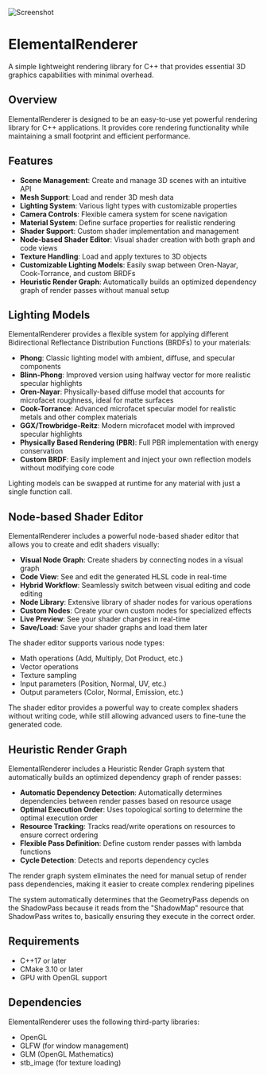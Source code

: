 ![Screenshot](https://avatars.githubusercontent.com/u/211567544?s=400&u=200775d4f2c2771985ecdb53eeee052edcbfa23a&v=4)

# ElementalRenderer

A simple lightweight rendering library for C++ that provides essential 3D graphics capabilities with minimal overhead.

## Overview

ElementalRenderer is designed to be an easy-to-use yet powerful rendering library for C++ applications. It provides core rendering functionality while maintaining a small footprint and efficient performance.

## Features

- **Scene Management**: Create and manage 3D scenes with an intuitive API
- **Mesh Support**: Load and render 3D mesh data
- **Lighting System**: Various light types with customizable properties
- **Camera Controls**: Flexible camera system for scene navigation
- **Material System**: Define surface properties for realistic rendering
- **Shader Support**: Custom shader implementation and management
- **Node-based Shader Editor**: Visual shader creation with both graph and code views
- **Texture Handling**: Load and apply textures to 3D objects
- **Customizable Lighting Models**: Easily swap between Oren-Nayar, Cook-Torrance, and custom BRDFs
- **Heuristic Render Graph**: Automatically builds an optimized dependency graph of render passes without manual setup

## Lighting Models

ElementalRenderer provides a flexible system for applying different Bidirectional Reflectance Distribution Functions (BRDFs) to your materials:

- **Phong**: Classic lighting model with ambient, diffuse, and specular components
- **Blinn-Phong**: Improved version using halfway vector for more realistic specular highlights
- **Oren-Nayar**: Physically-based diffuse model that accounts for microfacet roughness, ideal for matte surfaces
- **Cook-Torrance**: Advanced microfacet specular model for realistic metals and other complex materials
- **GGX/Trowbridge-Reitz**: Modern microfacet model with improved specular highlights
- **Physically Based Rendering (PBR)**: Full PBR implementation with energy conservation
- **Custom BRDF**: Easily implement and inject your own reflection models without modifying core code

Lighting models can be swapped at runtime for any material with just a single function call.

## Node-based Shader Editor

ElementalRenderer includes a powerful node-based shader editor that allows you to create and edit shaders visually:

- **Visual Node Graph**: Create shaders by connecting nodes in a visual graph
- **Code View**: See and edit the generated HLSL code in real-time
- **Hybrid Workflow**: Seamlessly switch between visual editing and code editing
- **Node Library**: Extensive library of shader nodes for various operations
- **Custom Nodes**: Create your own custom nodes for specialized effects
- **Live Preview**: See your shader changes in real-time
- **Save/Load**: Save your shader graphs and load them later

The shader editor supports various node types:
- Math operations (Add, Multiply, Dot Product, etc.)
- Vector operations
- Texture sampling
- Input parameters (Position, Normal, UV, etc.)
- Output parameters (Color, Normal, Emission, etc.)


The shader editor provides a powerful way to create complex shaders without writing code, while still allowing advanced users to fine-tune the generated code.

## Heuristic Render Graph

ElementalRenderer includes a Heuristic Render Graph system that automatically builds an optimized dependency graph of render passes:

- **Automatic Dependency Detection**: Automatically determines dependencies between render passes based on resource usage
- **Optimal Execution Order**: Uses topological sorting to determine the optimal execution order
- **Resource Tracking**: Tracks read/write operations on resources to ensure correct ordering
- **Flexible Pass Definition**: Define custom render passes with lambda functions
- **Cycle Detection**: Detects and reports dependency cycles

The render graph system eliminates the need for manual setup of render pass dependencies, making it easier to create complex rendering pipelines

The system automatically determines that the GeometryPass depends on the ShadowPass because it reads from the "ShadowMap" resource that ShadowPass writes to, basically ensuring they execute in the correct order.

## Requirements

- C++17 or later
- CMake 3.10 or later
- GPU with OpenGL support

## Dependencies

ElementalRenderer uses the following third-party libraries:
- OpenGL
- GLFW (for window management)
- GLM (OpenGL Mathematics)
- stb_image (for texture loading)